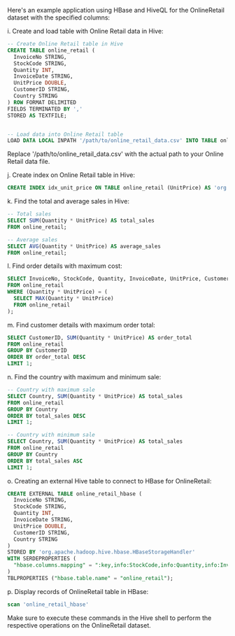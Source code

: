 Here's an example application using HBase and HiveQL for the OnlineRetail dataset with the specified columns:

i. Create and load table with Online Retail data in Hive:

```sql
-- Create Online Retail table in Hive
CREATE TABLE online_retail (
  InvoiceNo STRING,
  StockCode STRING,
  Quantity INT,
  InvoiceDate STRING,
  UnitPrice DOUBLE,
  CustomerID STRING,
  Country STRING
) ROW FORMAT DELIMITED
FIELDS TERMINATED BY ','
STORED AS TEXTFILE;


-- Load data into Online Retail table
LOAD DATA LOCAL INPATH '/path/to/online_retail_data.csv' INTO TABLE online_retail;
```

Replace '/path/to/online_retail_data.csv' with the actual path to your Online Retail data file.

j. Create index on Online Retail table in Hive:
```sql
CREATE INDEX idx_unit_price ON TABLE online_retail (UnitPrice) AS 'org.apache.hadoop.hive.ql.index.compact.CompactIndexHandler' WITH DEFERRED REBUILD;
```

k. Find the total and average sales in Hive:
```sql
-- Total sales
SELECT SUM(Quantity * UnitPrice) AS total_sales
FROM online_retail;

-- Average sales
SELECT AVG(Quantity * UnitPrice) AS average_sales
FROM online_retail;
```

l. Find order details with maximum cost:
```sql
SELECT InvoiceNo, StockCode, Quantity, InvoiceDate, UnitPrice, CustomerID, Country
FROM online_retail
WHERE (Quantity * UnitPrice) = (
  SELECT MAX(Quantity * UnitPrice)
  FROM online_retail
);
```

m. Find customer details with maximum order total:
```sql
SELECT CustomerID, SUM(Quantity * UnitPrice) AS order_total
FROM online_retail
GROUP BY CustomerID
ORDER BY order_total DESC
LIMIT 1;
```

n. Find the country with maximum and minimum sale:
```sql
-- Country with maximum sale
SELECT Country, SUM(Quantity * UnitPrice) AS total_sales
FROM online_retail
GROUP BY Country
ORDER BY total_sales DESC
LIMIT 1;

-- Country with minimum sale
SELECT Country, SUM(Quantity * UnitPrice) AS total_sales
FROM online_retail
GROUP BY Country
ORDER BY total_sales ASC
LIMIT 1;
```

o. Creating an external Hive table to connect to HBase for OnlineRetail:
```sql
CREATE EXTERNAL TABLE online_retail_hbase (
  InvoiceNo STRING,
  StockCode STRING,
  Quantity INT,
  InvoiceDate STRING,
  UnitPrice DOUBLE,
  CustomerID STRING,
  Country STRING
)
STORED BY 'org.apache.hadoop.hive.hbase.HBaseStorageHandler'
WITH SERDEPROPERTIES (
  "hbase.columns.mapping" = ":key,info:StockCode,info:Quantity,info:InvoiceDate,info:UnitPrice,info:CustomerID,info:Country"
)
TBLPROPERTIES ("hbase.table.name" = "online_retail");
```

p. Display records of OnlineRetail table in HBase:
```sql
scan 'online_retail_hbase'
```

Make sure to execute these commands in the Hive shell to perform the respective operations on the OnlineRetail dataset.
